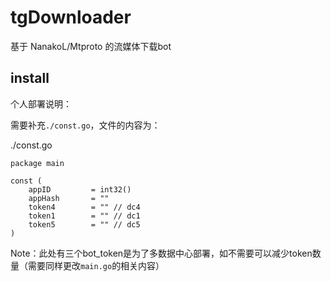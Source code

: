 # tgDownloader

基于 NanakoL/Mtproto 的流媒体下载bot

## install

个人部署说明：

需要补充`./const.go`，文件的内容为：

./const.go
```
package main

const (
	appID         = int32()
	appHash       = ""
	token4        = "" // dc4
	token1        = "" // dc1
	token5        = "" // dc5
)

```

Note：此处有三个bot_token是为了多数据中心部署，如不需要可以减少token数量（需要同样更改`main.go`的相关内容）
